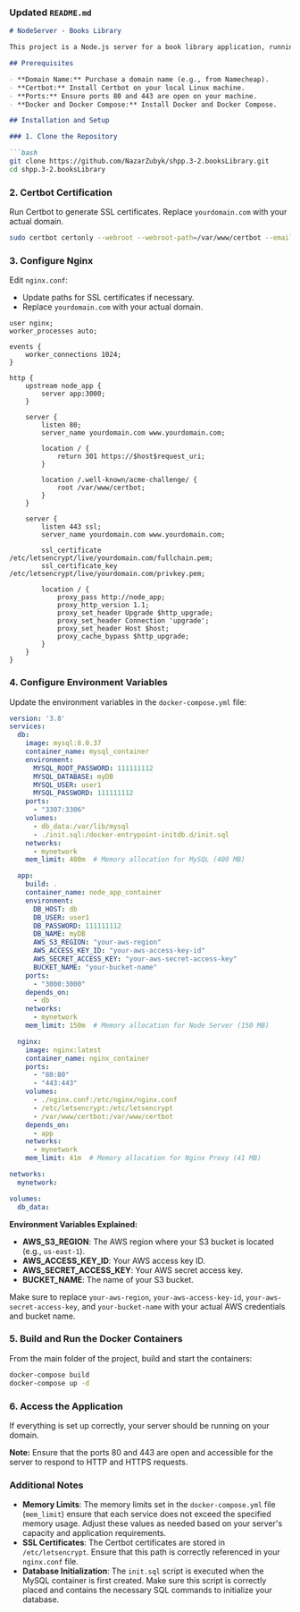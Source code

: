 ### Updated `README.md`

```markdown
# NodeServer - Books Library

This project is a Node.js server for a book library application, running in Docker containers with Nginx, MySQL, and Certbot for SSL certification.

## Prerequisites

- **Domain Name:** Purchase a domain name (e.g., from Namecheap).
- **Certbot:** Install Certbot on your local Linux machine.
- **Ports:** Ensure ports 80 and 443 are open on your machine.
- **Docker and Docker Compose:** Install Docker and Docker Compose.

## Installation and Setup

### 1. Clone the Repository

```bash
git clone https://github.com/NazarZubyk/shpp.3-2.booksLibrary.git
cd shpp.3-2.booksLibrary
```

### 2. Certbot Certification

Run Certbot to generate SSL certificates. Replace `yourdomain.com` with your actual domain.

```bash
sudo certbot certonly --webroot --webroot-path=/var/www/certbot --email your-email@example.com --agree-tos --no-eff-email -d yourdomain.com -d www.yourdomain.com
```

### 3. Configure Nginx

Edit `nginx.conf`:

- Update paths for SSL certificates if necessary.
- Replace `yourdomain.com` with your actual domain.

```nginx
user nginx;
worker_processes auto;

events {
    worker_connections 1024;
}

http {
    upstream node_app {
        server app:3000;
    }

    server {
        listen 80;
        server_name yourdomain.com www.yourdomain.com;

        location / {
            return 301 https://$host$request_uri;
        }

        location /.well-known/acme-challenge/ {
            root /var/www/certbot;
        }
    }

    server {
        listen 443 ssl;
        server_name yourdomain.com www.yourdomain.com;

        ssl_certificate /etc/letsencrypt/live/yourdomain.com/fullchain.pem;
        ssl_certificate_key /etc/letsencrypt/live/yourdomain.com/privkey.pem;

        location / {
            proxy_pass http://node_app;
            proxy_http_version 1.1;
            proxy_set_header Upgrade $http_upgrade;
            proxy_set_header Connection 'upgrade';
            proxy_set_header Host $host;
            proxy_cache_bypass $http_upgrade;
        }
    }
}
```

### 4. Configure Environment Variables

Update the environment variables in the `docker-compose.yml` file:

```yaml
version: '3.8'
services:
  db:
    image: mysql:8.0.37
    container_name: mysql_container
    environment:
      MYSQL_ROOT_PASSWORD: 111111112
      MYSQL_DATABASE: myDB
      MYSQL_USER: user1
      MYSQL_PASSWORD: 111111112
    ports:
      - "3307:3306"
    volumes:
      - db_data:/var/lib/mysql
      - ./init.sql:/docker-entrypoint-initdb.d/init.sql
    networks:
      - mynetwork
    mem_limit: 400m  # Memory allocation for MySQL (400 MB)

  app:
    build: .
    container_name: node_app_container
    environment:
      DB_HOST: db
      DB_USER: user1
      DB_PASSWORD: 111111112
      DB_NAME: myDB
      AWS_S3_REGION: "your-aws-region"
      AWS_ACCESS_KEY_ID: "your-aws-access-key-id"
      AWS_SECRET_ACCESS_KEY: "your-aws-secret-access-key"
      BUCKET_NAME: "your-bucket-name"
    ports:
      - "3000:3000"
    depends_on:
      - db
    networks:
      - mynetwork
    mem_limit: 150m  # Memory allocation for Node Server (150 MB)

  nginx:
    image: nginx:latest
    container_name: nginx_container
    ports:
      - "80:80"
      - "443:443"
    volumes:
      - ./nginx.conf:/etc/nginx/nginx.conf
      - /etc/letsencrypt:/etc/letsencrypt
      - /var/www/certbot:/var/www/certbot
    depends_on:
      - app
    networks:
      - mynetwork
    mem_limit: 41m  # Memory allocation for Nginx Proxy (41 MB)

networks:
  mynetwork:

volumes:
  db_data:
```

**Environment Variables Explained:**

- **AWS_S3_REGION**: The AWS region where your S3 bucket is located (e.g., `us-east-1`).
- **AWS_ACCESS_KEY_ID**: Your AWS access key ID.
- **AWS_SECRET_ACCESS_KEY**: Your AWS secret access key.
- **BUCKET_NAME**: The name of your S3 bucket.

Make sure to replace `your-aws-region`, `your-aws-access-key-id`, `your-aws-secret-access-key`, and `your-bucket-name` with your actual AWS credentials and bucket name.

### 5. Build and Run the Docker Containers

From the main folder of the project, build and start the containers:

```bash
docker-compose build
docker-compose up -d
```

### 6. Access the Application

If everything is set up correctly, your server should be running on your domain.

**Note:** Ensure that the ports 80 and 443 are open and accessible for the server to respond to HTTP and HTTPS requests.

### Additional Notes

- **Memory Limits**: The memory limits set in the `docker-compose.yml` file (`mem_limit`) ensure that each service does not exceed the specified memory usage. Adjust these values as needed based on your server's capacity and application requirements.
- **SSL Certificates**: The Certbot certificates are stored in `/etc/letsencrypt`. Ensure that this path is correctly referenced in your `nginx.conf` file.
- **Database Initialization**: The `init.sql` script is executed when the MySQL container is first created. Make sure this script is correctly placed and contains the necessary SQL commands to initialize your database.

